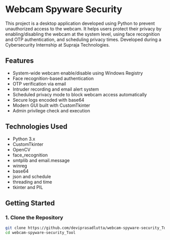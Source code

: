 # Webcam Spyware Security

This project is a desktop application developed using Python to prevent unauthorized access to the webcam. It helps users protect their privacy by enabling/disabling the webcam at the system level, using face recognition and OTP authentication, and scheduling privacy times. Developed during a Cybersecurity Internship at Supraja Technologies.

## Features

- System-wide webcam enable/disable using Windows Registry
- Face recognition-based authentication
- OTP verification via email
- Intruder recording and email alert system
- Scheduled privacy mode to block webcam access automatically
- Secure logs encoded with base64
- Modern GUI built with CustomTkinter
- Admin privilege check and execution

## Technologies Used

- Python 3.x
- CustomTkinter
- OpenCV
- face_recognition
- smtplib and email.message
- winreg
- base64
- json and schedule
- threading and time
- tkinter and PIL

## Getting Started

### 1. Clone the Repository

```bash
git clone https://github.com/deviprasadlutta/webcam-spyware-security_Tool.git
cd webcam-spyware-security_Tool

